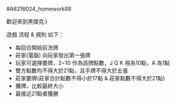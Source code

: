 #A6216024_homeworklllll

歡迎來到黑傑克:)

遊戲 流程 & 規則 如下：

- 每回合開始前洗牌
- 莊家(電腦) 向玩家發出第一張牌
- 玩家可選擇要牌，2~10 作為該牌點數，J Q K 視為10點，A 為1點
- 雙方點數均不得大於21點，且手牌不得大於五張
- 莊家要牌(莊家合計點數不得小於17點 & 莊家點數不得大於21點)
- 攤牌，比較最終大小
- 最接近21點者獲勝
